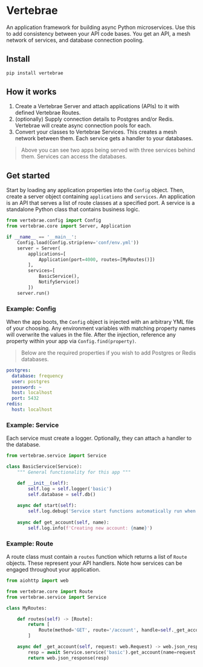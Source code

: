 # Vertebrae

An application framework for building async Python microservices. Use this to add consistency between your API code bases.
You get an API, a mesh network of services, and database connection pooling.

## Install
```bash
pip install vertebrae
```

## How it works

1. Create a Vertebrae Server and attach applications (APIs) to it with defined Vertebrae Routes.
2. (optionally) Supply connection details to Postgres and/or Redis. Vertebrae will create async connection pools for each.
3. Convert your classes to Vertebrae Services. This creates a mesh network between them. Each service gets a handler to your databases.

> Above you can see two apps being served with three services behind them. Services can access the databases. 

## Get started

Start by loading any application properties into the ```Config``` object.
Then, create a server object containing ```applications``` and ```services```.
An application is an API that serves a list of route classes at a specified port. A service is a standalone
Python class that contains business logic.

```python
from vertebrae.config import Config
from vertebrae.core import Server, Application

if __name__ == '__main__':
    Config.load(Config.strip(env='conf/env.yml'))
    server = Server(
        applications=[
            Application(port=4000, routes=[MyRoutes()])
        ],
        services=[
            BasicService(),
            NotifyService()
        ])
    server.run()
```

### Example: Config

When the app boots, the ```Config``` object is injected with an arbitrary YML file of your choosing. Any environment
variables with matching property names will overwrite the values in the file. After the injection, reference any property 
within your app via ```Config.find(property)```.

> Below are the required properties if you wish to add Postgres or Redis databases.

```yaml
postgres:
  database: frequency
  user: postgres
  password: ~
  host: localhost
  port: 5432
redis:
  host: localhost
```

### Example: Service

Each service must create a logger. Optionally, they can attach a handler to the database.

```python
from vertebrae.service import Service

class BasicService(Service):
    """ General functionality for this app """

    def __init__(self):
        self.log = self.logger('basic')
        self.database = self.db()
    
    async def start(self):
        self.log.debug('Service start functions automatically run when the app boots up')
    
    async def get_account(self, name):
        self.log.info(f'Creating new account: {name}')
```

### Example: Route

A route class must contain a ```routes``` function which returns a list of ```Route``` objects.
These represent your API handlers. Note how services can be engaged throughout your application.

```python
from aiohttp import web

from vertebrae.core import Route
from vertebrae.service import Service

class MyRoutes:

    def routes(self) -> [Route]:
        return [
            Route(method='GET', route='/account', handle=self._get_account)
        ]

    async def _get_account(self, request: web.Request) -> web.json_response:
        resp = await Service.service('basic').get_account(name=request.rel_url.query['name'])
        return web.json_response(resp)
```